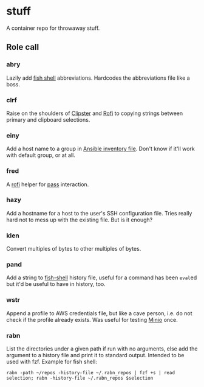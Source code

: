 # stuff #

A container repo for throwaway stuff.

## Role call ##

### abry ###

Lazily add [fish shell](https://github.com/fish-shell/fish-shell) abbreviations. Hardcodes the abbreviations file like a boss.

### clrf ###

Raise on the shoulders of [Clipster](https://github.com/mrichar1/clipster) and [Rofi](https://github.com/DaveDavenport/rofi) to copying strings between primary and clipboard selections.

### einy ###

Add a host name to a group in [Ansible inventory file](http://docs.ansible.com/ansible/latest/intro_inventory.html#hosts-and-groups). Don't know if it'll work with default group, or at all.

### fred ###

A [rofi](https://github.com/DaveDavenport/rofi/) helper for [pass](https://www.passwordstore.org/) interaction.

### hazy ###

Add a hostname for a host to the user's SSH configuration file. Tries really hard not to mess up with the existing file. But is it enough?

### klen ###

Convert multiples of bytes to other multiples of bytes.

### pand ###

Add a string to [fish-shell](https://github.com/fish-shell/fish-shell) history file, useful for a command has been `eval`ed but it'd be useful to have in history, too.

### wstr ###

Append a profile to AWS credentials file, but like a cave person, i.e. do not check if the profile already exists. Was useful for testing [Minio](https://github.com/minio/minio) once.

### rabn ###

List the directories under a given path if run with no arguments, else add the argument to a history file and print it to standard output. Intended to be used with fzf. Example for fish shell:

```
rabn -path ~/repos -history-file ~/.rabn_repos | fzf +s | read selection; rabn -history-file ~/.rabn_repos $selection
```
